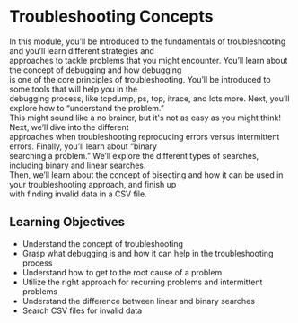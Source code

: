 # Troubleshooting Concepts

In this module, you’ll be introduced to the fundamentals of troubleshooting and you’ll learn different strategies and\
approaches to tackle problems that you might encounter. You’ll learn about the concept of debugging and how debugging\
is one of the core principles of troubleshooting. You’ll be introduced to some tools that will help you in the\
debugging process, like tcpdump, ps, top, itrace, and lots more. Next, you’ll explore how to “understand the problem.”\
This might sound like a no brainer, but it's not as easy as you might think! Next, we’ll dive into the different\
approaches when troubleshooting reproducing errors versus intermittent errors. Finally, you’ll learn about “binary\
searching a problem.” We’ll explore the different types of searches, including binary and linear searches.\
Then, we’ll learn about the concept of bisecting and how it can be used in your troubleshooting approach, and finish up\
with finding invalid data in a CSV file.

## Learning Objectives

- Understand the concept of troubleshooting
- Grasp what debugging is and how it can help in the troubleshooting process
- Understand how to get to the root cause of a problem
- Utilize the right approach for recurring problems and intermittent problems
- Understand the difference between linear and binary searches
- Search CSV files for invalid data